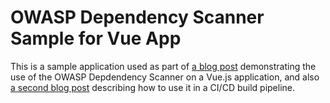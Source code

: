 # OWASP Dependency Scanner Sample for Vue App

This is a sample application used as part of [a blog post](https://davidtruxall.com/add-vulnerability-scanning-to-your-vue-ci/)  demonstrating the use of the OWASP Depdendency Scanner on a Vue.js application, and also [a second blog post](https://davidtruxall.com/add-vulnerability-scanning-to-your-vue-ci/) describing how to use it in a CI/CD build pipeline.
